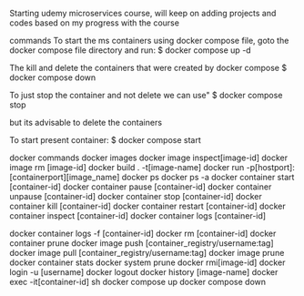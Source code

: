 Starting udemy microservices course,
will keep on adding projects and codes based on
my progress with the course

commands
To start the ms containers using docker compose file, goto
the docker compose file directory and run:
$ docker compose up -d

The kill and delete the containers that were created by docker compose
$ docker compose down

To just stop the container and not delete we can use"
$ docker compose stop

but its advisable to delete the containers

To start present container:
$ docker compose start

docker commands
docker images
docker image inspect[image-id]
docker image rm [image-id]
docker build . -t[image-name]
docker run -p[hostport]:[containerport][image_name]
docker ps
docker ps -a
docker container start [container-id]
docker container pause [container-id]
docker container unpause [container-id]
docker container stop [container-id]
docker container kill [container-id]
docker container restart [container-id]
docker container inspect [container-id]
docker container logs [container-id]

docker container logs -f [container-id]
docker rm [container-id]
docker container prune
docker image push [container_registry/username:tag]
docker image pull [container_registry/username:tag]
docker image prune
docker container stats
docker system prune
docker rmi[image-id]
docker login -u [username]
docker logout
docker history [image-name]
docker exec -it[container-id] sh
docker compose up
docker compose down


